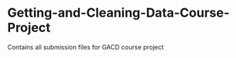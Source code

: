 Getting-and-Cleaning-Data-Course-Project
========================================

Contains all submission files for GACD course project
